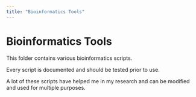 ```yaml
---
title: "Bioinformatics Tools"
---
```


# Bioinformatics Tools

This folder contains various bioinformatics scripts. 

Every script is documented and should be tested prior to use.

A lot of these scripts have helped me in my research and can be modified and used for multiple purposes.
